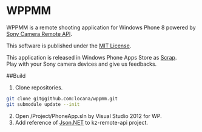 WPPMM
=====
WPPMM is a remote shooting application for Windows Phone 8 powered by [Sony Camera Remote API](http://developer.sony.com/develop/cameras/).

This software is published under the [MIT License](http://opensource.org/licenses/mit-license.php).

This application is released in Windows Phone Apps Store as [Scrap](http://www.windowsphone.com/en-us/store/app/scrap/896b0e1b-2c1a-40e4-9c55-09050e3860dc).  
Play with your Sony camera devices and give us feedbacks.

##Build
1. Clone repositories.

 ``` bash
 git clone git@github.com:locana/wppmm.git
 git submodule update --init
 ```

2. Open /Project/PhoneApp.sln by Visual Studio 2012 for WP.
3. Add reference of [Json.NET](https://github.com/JamesNK/Newtonsoft.Json) to kz-remote-api project.
